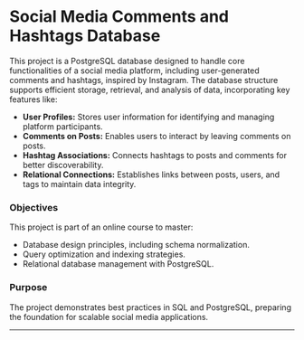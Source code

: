 # Social Media Comments and Hashtags Database

This project is a PostgreSQL database designed to handle core functionalities of a social media platform, including user-generated comments and hashtags, inspired by Instagram. The database structure supports efficient storage, retrieval, and analysis of data, incorporating key features like:

- **User Profiles:** Stores user information for identifying and managing platform participants.
- **Comments on Posts:** Enables users to interact by leaving comments on posts.
- **Hashtag Associations:** Connects hashtags to posts and comments for better discoverability.
- **Relational Connections:** Establishes links between posts, users, and tags to maintain data integrity.

### Objectives
This project is part of an online course to master:
- Database design principles, including schema normalization.
- Query optimization and indexing strategies.
- Relational database management with PostgreSQL.

### Purpose
The project demonstrates best practices in SQL and PostgreSQL, preparing the foundation for scalable social media applications.

---
